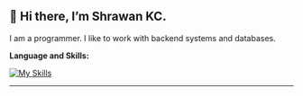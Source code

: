 ## 👋 Hi there, I’m Shrawan KC.

 I am a programmer. I like to work with backend systems and databases.<br>

 **Language and Skills:**
 
 [![My Skills](https://skillicons.dev/icons?i=ts,go,laravel,react,mysql,postgresql,redis,docker)](https://skillicons.dev)
 <hr>
 
<!---
shrawankc11/shrawankc11 is a ✨ special ✨ repository because its `README.md` (this file) appears on your GitHub profile.
You can click the Preview link to take a look at your changes.
--->
